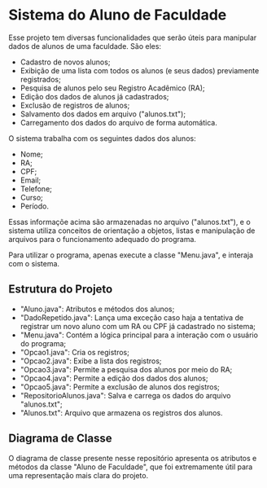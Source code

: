 # Sistema do Aluno de Faculdade

Esse projeto tem diversas funcionalidades que serão úteis para manipular dados de alunos de uma faculdade. São eles:

- Cadastro de novos alunos;
- Exibição de uma lista com todos os alunos (e seus dados) previamente registrados;
- Pesquisa de alunos pelo seu Registro Acadêmico (RA);
- Edição dos dados de alunos já cadastrados;
- Exclusão de registros de alunos;
- Salvamento dos dados em arquivo ("alunos.txt");
- Carregamento dos dados do arquivo de forma automática.

O sistema trabalha com os seguintes dados dos alunos:

- Nome;
- RA;
- CPF;
- Email;
- Telefone;
- Curso;
- Período.

Essas informaçõe acima são armazenadas no arquivo ("alunos.txt"), e o sistema utiliza conceitos de orientação a objetos, listas e manipulação de arquivos para o funcionamento adequado do programa.

Para utilizar o programa, apenas execute a classe "Menu.java", e interaja com o sistema.

## Estrutura do Projeto

- "Aluno.java": Atributos e métodos dos alunos;
- "DadoRepetido.java": Lança uma exceção caso haja a tentativa de registrar um novo aluno com um RA ou CPF já cadastrado no sistema;
- "Menu.java": Contém a lógica principal para a interação com o usuário do programa;
- "Opcao1.java": Cria os registros;
- "Opcao2.java": Exibe a lista dos registros;
- "Opcao3.java": Permite a pesquisa dos alunos por meio do RA;
- "Opcao4.java": Permite a edição dos dados dos alunos;
- "Opcao5.java": Permite a exclusão de alunos dos registros;
- "RepositorioAlunos.java": Salva e carrega os dados do arquivo "alunos.txt";
- "Alunos.txt": Arquivo que armazena os registros dos alunos.

## Diagrama de Classe

O diagrama de classe presente nesse repositório apresenta os atributos e métodos da classe "Aluno de Faculdade", que foi extremamente útil para uma representação mais clara do projeto.






